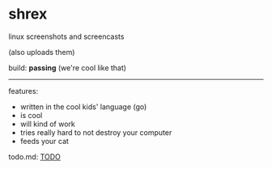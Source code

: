 shrex
===

linux screenshots and screencasts

(also uploads them)

build: **passing** (we're cool like that)

---

features:

- written in the cool kids' language (go)
- is cool
- will kind of work
- tries really hard to not destroy your computer
- feeds your cat

todo.md: [TODO]


[TODO]: TODO.md

